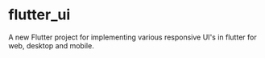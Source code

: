 # flutter_ui

A new Flutter project for implementing various responsive UI's in flutter for web, desktop and mobile.